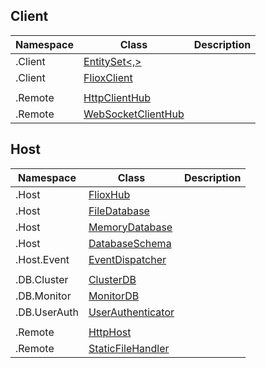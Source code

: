 

## Client


| Namespace    | Class                                                                                 | Description                                               |
| -------------|-------------------------------------------------------------------------------------- | --------------------------------------------------------- |
| .Client      | [EntitySet<,>](api/Friflo/Json/Fliox/Hub/Client/EntitySet-2/index.md)                 |            |
| .Client      | [FlioxClient](api/Friflo/Json/Fliox/Hub/Client/FlioxClient/index.md)                  |            |
|              |                                                                                       |            |
| .Remote      | [HttpClientHub](api/Friflo/Json/Fliox/Hub/Remote/HttpClientHub/index.md)              |            |
| .Remote      | [WebSocketClientHub](api/Friflo/Json/Fliox/Hub/Remote/WebSocketClientHub/index.md)    |            |


## Host

| Namespace    | Class                                                                                 | Description                                               |
| ------------ |-------------------------------------------------------------------------------------- | --------------------------------------------------------- |
| .Host        | [FlioxHub](api/Friflo/Json/Fliox/Hub/Host/FlioxHub/index.md)                          |            |
| .Host        | [FileDatabase](api/Friflo/Json/Fliox/Hub/Host/FileDatabase/index.md)                  |            |
| .Host        | [MemoryDatabase](api/Friflo/Json/Fliox/Hub/Host/MemoryDatabase/index.md)              |            |
| .Host        | [DatabaseSchema](api/Friflo/Json/Fliox/Hub/Host/DatabaseSchema/index.md)              |            |
| .Host.Event  | [EventDispatcher](api/Friflo/Json/Fliox/Hub/Host/Event/EventDispatcher/index.md)      |            |
|              |                                                                                       |            |
| .DB.Cluster  | [ClusterDB](api/Friflo/Json/Fliox/Hub/DB/Cluster/ClusterDB/index.md)                  |            |
| .DB.Monitor  | [MonitorDB](api/Friflo/Json/Fliox/Hub/DB/Monitor/MonitorDB/index.md)                  |            |
| .DB.UserAuth | [UserAuthenticator](api/Friflo/Json/Fliox/Hub/DB/UserAuth/UserAuthenticator/index.md) |            |
|              |                                                                                       |            |
| .Remote      | [HttpHost](api/Friflo/Json/Fliox/Hub/Remote/HttpHost/index.md)                        |            |
| .Remote      | [StaticFileHandler](api/Friflo/Json/Fliox/Hub/Remote/StaticFileHandler/index.md)      |            |





